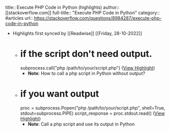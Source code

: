 title:: Execute PHP Code in Python (highlights)
author:: [[stackoverflow.com]]
full-title:: "Execute PHP Code in Python"
category:: #articles
url:: https://stackoverflow.com/questions/8984287/execute-php-code-in-python

- Highlights first synced by [[Readwise]] [[Friday, 28-10-2022]]
	- # if the script don't need output.
	  subprocess.call("php /path/to/your/script.php") ([View Highlight](https://instapaper.com/read/1398183271/15904175))
		- **Note**: How to call a php script in Python without output?
	- # if you want output
	  proc = subprocess.Popen("php /path/to/your/script.php", shell=True, stdout=subprocess.PIPE)
	  script_response = proc.stdout.read() ([View Highlight](https://instapaper.com/read/1398183271/15904192))
		- **Note**: Call a php script and use its output in Python